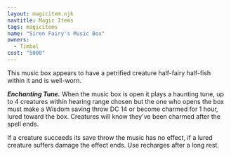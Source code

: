 ```yaml
---
layout: magicitem.njk
navtitle: Magic Items
tags: magicitems
name: "Siren Fairy's Music Box"
owners:
  - Timbal
cost: "5000"
---
```


This music box appears to have a petrified creature half-fairy half-fish within it and is well-worn. 

**_Enchanting Tune._** When the music box is open it plays a haunting tune, up to 4 creatures within hearing range chosen but the one who opens the box must make a Wisdom saving throw DC 14 or become charmed for 1 hour, lured toward the box. Creatures will know they've been charmed after the spell ends.

If a creature succeeds its save throw the music has no effect, if a lured creature suffers damage the effect ends. Use recharges after a long rest.